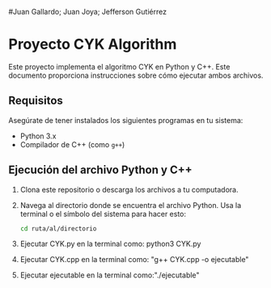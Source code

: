 #Juan Gallardo; Juan Joya; Jefferson Gutiérrez

# Proyecto CYK Algorithm

Este proyecto implementa el algoritmo CYK en Python y C++. Este documento proporciona instrucciones sobre cómo ejecutar ambos archivos.

## Requisitos

Asegúrate de tener instalados los siguientes programas en tu sistema:

- Python 3.x
- Compilador de C++ (como `g++`)

## Ejecución del archivo Python y C++

1. Clona este repositorio o descarga los archivos a tu computadora.

2. Navega al directorio donde se encuentra el archivo Python. Usa la terminal o el símbolo del sistema para hacer esto:

   ```bash
   cd ruta/al/directorio
3. Ejecutar CYK.py en la terminal como: python3 CYK.py

4. Ejecutar CYK.cpp en la terminal como: "g++ CYK.cpp -o ejecutable"
5. Ejecutar ejecutable en la terminal como:"./ejecutable"
